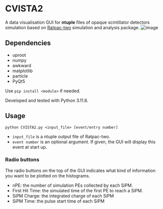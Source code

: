 # CVISTA2
A data visualisation GUI for **ntuple** files of opaque scintillator detectors simulation based on [Ratpac-two](https://github.com/rat-pac/ratpac-two) simulation and analysis package.
![image](https://github.com/user-attachments/assets/948e44fa-da53-40c9-a0f6-c82fb5ffff1d)

## Dependencies
- uproot
- numpy
- awkward
- matplotlib
- particle
- PyQt5
  
Use `pip install <module>` if needed.

Developed and tested with Python 3.11.6.

## Usage
`python CVISTA2.py <input_file> [event/entry number]`
- `input_file` is a ntuple output file of Ratpac-two.
- `event number` is an optional argument. If given, the GUI will display this event at start up.

### Radio buttons
The radio buttons on the top of the GUI indicates what kind of information you want to be plotted on the histograms.
- nPE: the number of simulation PEs collected by each SiPM.
- First Hit Time: the simulated time of the first PE to reach a SiPM.
- SiPM Charge: the integrated charge of each SiPM
- SiPM Time: the pulse start time of each SiPM
